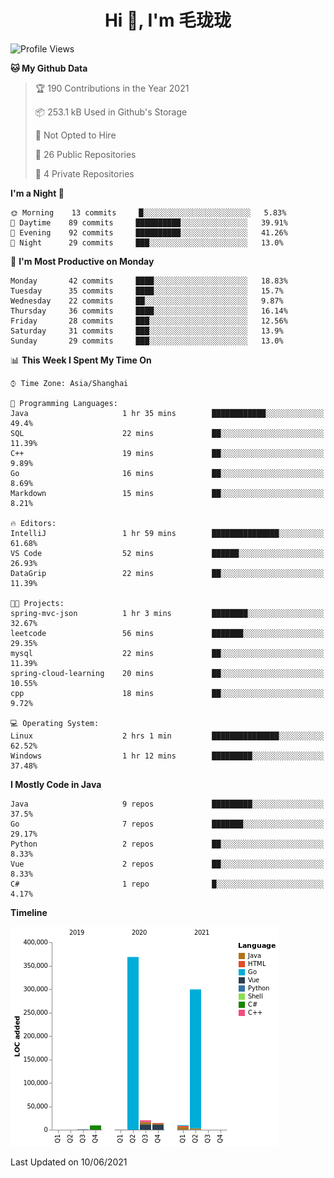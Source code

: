 <h1 align="center">Hi 👋, I'm 毛珑珑</h1>

<!--START_SECTION:waka-->
![Profile Views](http://img.shields.io/badge/Profile%20Views-36-blue)

**🐱 My Github Data** 

> 🏆 190 Contributions in the Year 2021
 > 
> 📦 253.1 kB Used in Github's Storage 
 > 
> 🚫 Not Opted to Hire
 > 
> 📜 26 Public Repositories 
 > 
> 🔑 4 Private Repositories  
 > 
**I'm a Night 🦉** 

```text
🌞 Morning    13 commits     █░░░░░░░░░░░░░░░░░░░░░░░░   5.83% 
🌆 Daytime    89 commits     ██████████░░░░░░░░░░░░░░░   39.91% 
🌃 Evening    92 commits     ██████████░░░░░░░░░░░░░░░   41.26% 
🌙 Night      29 commits     ███░░░░░░░░░░░░░░░░░░░░░░   13.0%

```
📅 **I'm Most Productive on Monday** 

```text
Monday       42 commits     ████░░░░░░░░░░░░░░░░░░░░░   18.83% 
Tuesday      35 commits     ████░░░░░░░░░░░░░░░░░░░░░   15.7% 
Wednesday    22 commits     ██░░░░░░░░░░░░░░░░░░░░░░░   9.87% 
Thursday     36 commits     ████░░░░░░░░░░░░░░░░░░░░░   16.14% 
Friday       28 commits     ███░░░░░░░░░░░░░░░░░░░░░░   12.56% 
Saturday     31 commits     ███░░░░░░░░░░░░░░░░░░░░░░   13.9% 
Sunday       29 commits     ███░░░░░░░░░░░░░░░░░░░░░░   13.0%

```


📊 **This Week I Spent My Time On** 

```text
⌚︎ Time Zone: Asia/Shanghai

💬 Programming Languages: 
Java                     1 hr 35 mins        ████████████░░░░░░░░░░░░░   49.4% 
SQL                      22 mins             ██░░░░░░░░░░░░░░░░░░░░░░░   11.39% 
C++                      19 mins             ██░░░░░░░░░░░░░░░░░░░░░░░   9.89% 
Go                       16 mins             ██░░░░░░░░░░░░░░░░░░░░░░░   8.69% 
Markdown                 15 mins             ██░░░░░░░░░░░░░░░░░░░░░░░   8.21%

🔥 Editors: 
IntelliJ                 1 hr 59 mins        ███████████████░░░░░░░░░░   61.68% 
VS Code                  52 mins             ██████░░░░░░░░░░░░░░░░░░░   26.93% 
DataGrip                 22 mins             ██░░░░░░░░░░░░░░░░░░░░░░░   11.39%

🐱‍💻 Projects: 
spring-mvc-json          1 hr 3 mins         ████████░░░░░░░░░░░░░░░░░   32.67% 
leetcode                 56 mins             ███████░░░░░░░░░░░░░░░░░░   29.35% 
mysql                    22 mins             ██░░░░░░░░░░░░░░░░░░░░░░░   11.39% 
spring-cloud-learning    20 mins             ██░░░░░░░░░░░░░░░░░░░░░░░   10.55% 
cpp                      18 mins             ██░░░░░░░░░░░░░░░░░░░░░░░   9.72%

💻 Operating System: 
Linux                    2 hrs 1 min         ███████████████░░░░░░░░░░   62.52% 
Windows                  1 hr 12 mins        █████████░░░░░░░░░░░░░░░░   37.48%

```

**I Mostly Code in Java** 

```text
Java                     9 repos             █████████░░░░░░░░░░░░░░░░   37.5% 
Go                       7 repos             ███████░░░░░░░░░░░░░░░░░░   29.17% 
Python                   2 repos             ██░░░░░░░░░░░░░░░░░░░░░░░   8.33% 
Vue                      2 repos             ██░░░░░░░░░░░░░░░░░░░░░░░   8.33% 
C#                       1 repo              █░░░░░░░░░░░░░░░░░░░░░░░░   4.17%

```


**Timeline**

![Chart not found](https://raw.githubusercontent.com/MaoLongLong/MaoLongLong/main/charts/bar_graph.png) 


 Last Updated on 10/06/2021
<!--END_SECTION:waka-->
